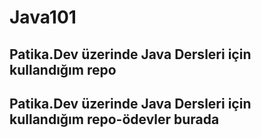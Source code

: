 # Java101
## Patika.Dev üzerinde Java Dersleri için kullandığım repo
## Patika.Dev üzerinde Java Dersleri için kullandığım repo-ödevler burada
